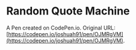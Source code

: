 # Random Quote Machine

A Pen created on CodePen.io. Original URL: [https://codepen.io/joshuah91/pen/OJMRgVM](https://codepen.io/joshuah91/pen/OJMRgVM).


